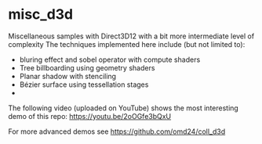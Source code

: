 # misc_d3d
Miscellaneous samples with Direct3D12 with a bit more intermediate level of complexity
The techniques implemented here include (but not limited to):
- bluring effect and sobel operator with compute shaders
- Tree billboarding using geometry shaders
- Planar shadow with stenciling 
- Bézier surface using tessellation stages
- 

The following video (uploaded on YouTube) shows the most interesting demo of this repo:
https://youtu.be/2oOGfe3bQxU

For more advanced demos see https://github.com/omd24/coll_d3d
